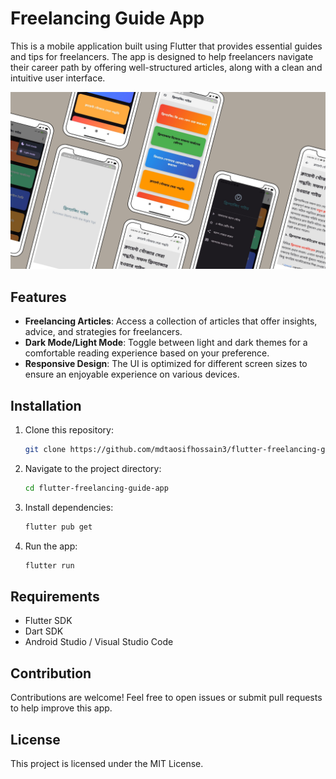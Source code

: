 # Freelancing Guide App

This is a mobile application built using Flutter that provides essential guides and tips for freelancers. The app is designed to help freelancers navigate their career path by offering well-structured articles, along with a clean and intuitive user interface. 

![image alt](https://github.com/mdtaosifhossain3/flutter-freelancing-guide-app/blob/b0e1e8ea34d902f57bab252917f3ea38e5b6508a/freelancing-guide.png)


## Features

- **Freelancing Articles**: Access a collection of articles that offer insights, advice, and strategies for freelancers.
- **Dark Mode/Light Mode**: Toggle between light and dark themes for a comfortable reading experience based on your preference.
- **Responsive Design**: The UI is optimized for different screen sizes to ensure an enjoyable experience on various devices.

  
## Installation

1. Clone this repository:
    ```bash
    git clone https://github.com/mdtaosifhossain3/flutter-freelancing-guide-app.git
    ```

2. Navigate to the project directory:
    ```bash
    cd flutter-freelancing-guide-app
    ```

3. Install dependencies:
    ```bash
    flutter pub get
    ```

4. Run the app:
    ```bash
    flutter run
    ```

## Requirements

- Flutter SDK
- Dart SDK
- Android Studio / Visual Studio Code

## Contribution

Contributions are welcome! Feel free to open issues or submit pull requests to help improve this app.

## License

This project is licensed under the MIT License.
